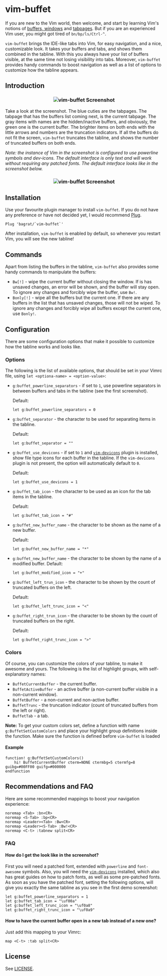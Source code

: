 # vim-buffet

If you are new to the Vim world, then welcome, and start by learning Vim's
notions of [buffers, windows](http://vimdoc.sourceforge.net/htmldoc/windows.html)
and [tabpages](http://vimdoc.sourceforge.net/htmldoc/tabpage.html).
But if you are an experienced Vim user, you might got tired of `bn/bp/ls/Ctrl-^`.

`vim-buffet` brings the IDE-like tabs into Vim, for easy navigation, and a nice,
customizable look. It takes your buffers and tabs, and shows them combined in the
tabline. With this you always have your list of buffers visible, at the same
time not losing visibility into tabs. Moreover, `vim-buffet` provides handy
commands to boost navigation as well as a list of options to customize how the
tabline appears.

## Introduction

<h3 align="center">
    <img
        src="https://raw.githubusercontent.com/bagrat/vim-buffet/60fadaeee65368f7d2d0a62b4dc452bf9ca99113/demo.jpg"
        alt="vim-buffet Screenshot"
    />
</h3>

Take a look at the screenshot. The blue cuties are the tabpages. The tabpage
that has the buffers list coming next, is the current tabpage. The gray items
with names are the hidden/inactive buffers, and obviously, the green one is the
current buffer. The brighter items on both ends with the little arrows and numbers
are the truncation indicators. If all the buffers do not fit the screen,
`vim-buffet` truncates the tabline, and shows the number of truncated buffers on
both ends.

*Note: the instance of Vim in the screenshot is configured to use powerline
symbols and dev-icons. The default interface is only text and will work without
requiring any patched fonts. The default interface looks like in the screenshot
below.*

<h3 align="center">
    <img
        src="https://raw.githubusercontent.com/bagrat/vim-buffet/47741bfed48fe73b1ebcf2653e6be60379477c53/demo2.jpg"i
        alt="vim-buffet Screenshot"
    />
</h3>

## Installation

Use your favourite plugin manager to install `vim-buffet`. If you do not have any
preference or have not decided yet, I would recommend [Plug](https://github.com/junegunn/vim-plug).

```
Plug 'bagrat/`vim-buffet`'
```

After installation, `vim-buffet` is enabled by default, so whenever you restart
Vim, you will see the new tabline!

## Commands

Apart from listing the buffers in the tabline, `vim-buffet` also provides some
handy commands to manipulate the buffers:

* `Bw[!]` -  wipe the current buffer without closing the window. If is has unsaved
  changes, an error will be shown, and the buffer will stay open. To ignore any
  changes and forcibly wipe the buffer, use `Bw!`.
* `Bonly[!]` - wipe all the buffers but the current one. If there are any buffers
  in the list that has unsaved changes, those will not be wiped. To ignore any
  changes and forcibly wipe all buffers except the current one, use `Bonly!`.

## Configuration

There are some configuration options that make it possible to customize how the
tabline works and looks like.

### Options

The following is the list of available options, that should be set in your
Vimrc file, using `let <optiona-name> = <option-value>`:

* `g:buffet_powerline_separators` - if set to `1`, use powerline separators
  in between buffers and tabs in the tabline (see the first screenshot).

  Default:
  ```
  let g:buffet_powerline_separators = 0
  ```

* `g:buffet_separator` - the character to be used for separating items in the tabline.

  Default:
  ```
  let g:buffet_separator = ""
  ```

* `g:buffet_use_devicons` - if set to `1` and
  [`vim-devicons`](https://github.com/ryanoasis/vim-devicons) plugin is
  installed, show file type icons for each buffer in the tabline. If the
  `vim-devicons` plugin is not present, the option will automatically default to
  `0`.

  Default:
  ```
  let g:buffet_use_devicons = 1
  ```

* `g:buffet_tab_icon` - the character to be used as an icon for the tab items
  in the tabline.

  Default:
  ```
  let g:buffet_tab_icon = "#"
  ```

* `g:buffet_new_buffer_name` - the character to be shown as the name of a new
  buffer.

  Default:
  ```
  let g:buffet_new_buffer_name = "*"
  ```

* `g:buffet_new_buffer_name` - the character to be shown by the name of
  a modified buffer.
  Default:

  ```
  let g:buffet_modified_icon = "+"
  ```

* `g:buffet_left_trun_icon` - the character to be shown by the count of
  truncated buffers on the left.

  Default:
  ```
  let g:buffet_left_trunc_icon = "<"
  ```

* `g:buffet_right_trun_icon` - the character to be shown by the count of
  truncated buffers on the right.
  
  Default:
  ```
  let g:buffet_right_trunc_icon = ">"
  ```

### Colors

Of course, you can customize the colors of your tabline, to make it awesome and
yours. The following is the list of highlight groups, with self-explanatory
names:

* `BuffetCurrentBuffer` - the current buffer.
* `BuffetActiveBuffer` - an active buffer (a non-current buffer visible in
  a non-current window).
* `BuffetBuffer` - a non-current and non-active buffer.
* `BuffetTrunc` - the truncation indicator (count of truncated buffers
  from the left or right).
* `BuffetTab` - a tab.

**Note:** To get your custom colors set, define a function with name
`g:BuffetSetCustomColors` and place your highlight group definitions inside
the function. Make sure the function is defined before `vim-buffet` is loaded

#### Example

```
function! g:BuffetSetCustomColors()
    hi! BuffetCurrentBuffer cterm=NONE ctermbg=5 ctermfg=8 guibg=#00FF00 guifg=#000000
endfunction
```

## Recommendations and FAQ

Here are some recommended mappings to boost your navigation experience:

```
noremap <Tab> :bn<CR>
noremap <S-Tab> :bp<CR>
noremap <Leader><Tab> :Bw<CR>
noremap <Leader><S-Tab> :Bw!<CR>
noremap <C-t> :tabnew split<CR>
```

### FAQ

#### **How do I get the look like in the screenshot?**

First you will need a patched font, extended with `powerline` and `font-awesome`
symbols. Also, you will need the
[`vim-devicons`](https://github.com/ryanoasis/vim-devicons) installed, which
also has great guides on how to patch fonts, as well as some pre-patched fonts.
As soon as you have the patched font, setting the following options, will give
you exactly the same tabline as you see in the first demo screenshot:

```
let g:buffet_powerline_separators = 1
let g:buffet_tab_icon = "\uf00a"
let g:buffet_left_trunc_icon = "\uf0a8"
let g:buffet_right_trunc_icon = "\uf0a9"
```

#### **How to have the current buffer open in a new tab instead of a new one?**

Just add this mapping to your Vimrc:

```
map <C-t> :tab split<CR>
```

## License

See
[LICENSE](https://github.com/bagrat/vim-buffet/blob/master/LICENS://github.com/bagrat/vim-buffet/blob/master/LICENSE).
